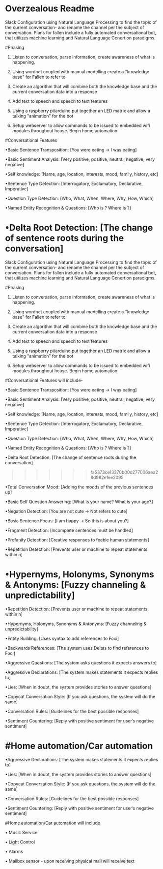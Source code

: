 # Overzealous Readme
Slack Configuration using Natural Language Processing to find the topic of the current conversation- and rename the channel per the subject of conversation.  Plans for fallen include a fully automated conversational bot, that utilizes machine learning and Natural Language Genertion paradigms.

#Phasing

1.  Listen to conversation, parse information, create awareness of what is happening.

2.  Using wordnet coupled with manual modelling create a "knowledge base" for Fallen to refer to

3.  Create an algorithm that will combine both the knowledge base and the current conversation data into a response

4.  Add text to speech and speech to text features

5.  Using a raspberry pi/arduino put together an LED matrix and allow a talking "animation" for the bot
 
6.  Setup webserver to allow commands to be issued to embedded wifi modules throughout house.  Begin home automation

#Conversational Features

•Basic Sentence Transposition: [You were eating -> I was eating]

•Basic Sentiment Analysis: [Very positive, positive, neutral, negative, very negative]

•Self knowledge: [Name, age, location, interests, mood, family, history, etc]

•Sentence Type Detection: [Interrogatory, Exclamatory, Declarative, Imperative]

•Question Type Detection: [Who, What, When, Where, Why, How, Which]

•Named Entity Recognition & Questions: [Who is <human>? Where is <Organization>?]

•Delta Root Detection: [The change of sentence roots during the conversation]
=======
Slack Configuration using Natural Language Processing to find the topic of 
the current conversation- and rename the channel per the subject of 
conversation.  Plans for fallen include a fully automated conversational 
bot, that utilizes machine learning and Natural Language Genertion 
paradigms.

#Phasing

1.  Listen to conversation, parse information, create awareness of what is 
happening.

2.  Using wordnet coupled with manual modelling create a "knowledge base" 
for Fallen to refer to

3.  Create an algorithm that will combine both the knowledge base and the 
current conversation data into a response

4.  Add text to speech and speech to text features

5.  Using a raspberry pi/arduino put together an LED matrix and allow a 
talking "animation" for the bot
 
6.  Setup webserver to allow commands to be issued to embedded wifi 
modules throughout house.  Begin home automation

#Conversational Features will include- 

•Basic Sentence Transposition: [You were eating -> I was eating]

•Basic Sentiment Analysis: [Very positive, positive, neutral, negative, 
very negative]

•Self knowledge: [Name, age, location, interests, mood, family, history, 
etc]

•Sentence Type Detection: [Interrogatory, Exclamatory, Declarative, 
Imperative]

•Question Type Detection: [Who, What, When, Where, Why, How, Which]

•Named Entity Recognition & Questions: [Who is <human>? Where is 
<Organization>?]

•Delta Root Detection: [The change of sentence roots during the 
conversation]
>>>>>>> fa5373ce13370b00d277006aea28d982e1ee2095

•Total Conversation Mood: [Adding the moods of the previous sentences up]

•Basic Self Question Answering: [What is your name? What is your age?]

•Negation Detection: [You are not cute -> Not refers to cute]

•Basic Sentence Focus: [I am happy -> So this is about you?]

•Fragment Detection: [Incomplete sentences must be handled]

•Profanity Detection: [Creative responses to feeble human statements]

•Repetition Detection: [Prevents user or machine to repeat statements within n]

•Hypernyms, Holonyms, Synonyms & Antonyms: [Fuzzy channeling & unpredictability]
=======
•Repetition Detection: [Prevents user or machine to repeat statements 
within n]

•Hypernyms, Holonyms, Synonyms & Antonyms: [Fuzzy channeling & 
unpredictability]

•Entity Building: [Uses syntax to add references to Foci]

•Backwards References: [The system uses Deltas to find references to Foci]

•Aggressive Questions: [The system asks questions it expects answers to]

•Aggressive Declarations: [The system makes statements it expects replies to]

•Lies: [When in doubt, the system provides stories to answer questions]

•Copycat Conversation Style: [If you ask questions, the system will do the same]

•Conversation Rules: [Guidelines for the best possible responses]

•Sentiment Countering: [Reply with positive sentiment for user’s negative sentiment]


#Home automation/Car automation
=======
•Aggressive Declarations: [The system makes statements it expects replies 
to]

•Lies: [When in doubt, the system provides stories to answer questions]

•Copycat Conversation Style: [If you ask questions, the system will do the 
same]

•Conversation Rules: [Guidelines for the best possible responses]

•Sentiment Countering: [Reply with positive sentiment for user’s negative 
sentiment]


#Home automation/Car automation will include 

 • Music Service
 
 • Light Control
 
 • Alarms
 
 • Mailbox sensor - upon receiving physical mail will receive text
 
  
